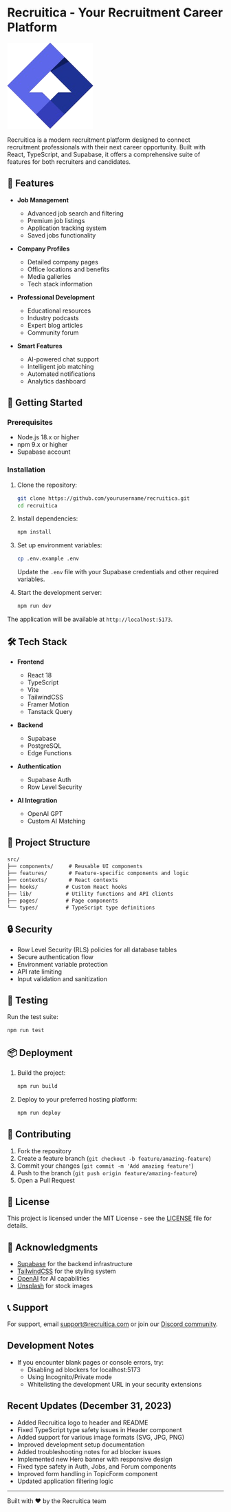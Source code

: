 # Recruitica - Your Recruitment Career Platform

<img src="src/assets/recruitica-logo.png" alt="Recruitica" width="200"/>

Recruitica is a modern recruitment platform designed to connect recruitment professionals with their next career opportunity. Built with React, TypeScript, and Supabase, it offers a comprehensive suite of features for both recruiters and candidates.

## 🌟 Features

- **Job Management**
  - Advanced job search and filtering
  - Premium job listings
  - Application tracking system
  - Saved jobs functionality

- **Company Profiles**
  - Detailed company pages
  - Office locations and benefits
  - Media galleries
  - Tech stack information

- **Professional Development**
  - Educational resources
  - Industry podcasts
  - Expert blog articles
  - Community forum

- **Smart Features**
  - AI-powered chat support
  - Intelligent job matching
  - Automated notifications
  - Analytics dashboard

## 🚀 Getting Started

### Prerequisites

- Node.js 18.x or higher
- npm 9.x or higher
- Supabase account

### Installation

1. Clone the repository:
   ```bash
   git clone https://github.com/yourusername/recruitica.git
   cd recruitica
   ```

2. Install dependencies:
   ```bash
   npm install
   ```

3. Set up environment variables:
   ```bash
   cp .env.example .env
   ```
   Update the `.env` file with your Supabase credentials and other required variables.

4. Start the development server:
   ```bash
   npm run dev
   ```

The application will be available at `http://localhost:5173`.

## 🛠️ Tech Stack

- **Frontend**
  - React 18
  - TypeScript
  - Vite
  - TailwindCSS
  - Framer Motion
  - Tanstack Query

- **Backend**
  - Supabase
  - PostgreSQL
  - Edge Functions

- **Authentication**
  - Supabase Auth
  - Row Level Security

- **AI Integration**
  - OpenAI GPT
  - Custom AI Matching

## 📁 Project Structure

```
src/
├── components/     # Reusable UI components
├── features/       # Feature-specific components and logic
├── contexts/       # React contexts
├── hooks/         # Custom React hooks
├── lib/           # Utility functions and API clients
├── pages/         # Page components
└── types/         # TypeScript type definitions
```

## 🔒 Security

- Row Level Security (RLS) policies for all database tables
- Secure authentication flow
- Environment variable protection
- API rate limiting
- Input validation and sanitization

## 🧪 Testing

Run the test suite:
```bash
npm run test
```

## 📦 Deployment

1. Build the project:
   ```bash
   npm run build
   ```

2. Deploy to your preferred hosting platform:
   ```bash
   npm run deploy
   ```

## 🤝 Contributing

1. Fork the repository
2. Create a feature branch (`git checkout -b feature/amazing-feature`)
3. Commit your changes (`git commit -m 'Add amazing feature'`)
4. Push to the branch (`git push origin feature/amazing-feature`)
5. Open a Pull Request

## 📄 License

This project is licensed under the MIT License - see the [LICENSE](LICENSE) file for details.

## 🙏 Acknowledgments

- [Supabase](https://supabase.com/) for the backend infrastructure
- [TailwindCSS](https://tailwindcss.com/) for the styling system
- [OpenAI](https://openai.com/) for AI capabilities
- [Unsplash](https://unsplash.com/) for stock images

## 📞 Support

For support, email support@recruitica.com or join our [Discord community](https://discord.gg/recruitica).

## Development Notes
- If you encounter blank pages or console errors, try:
  - Disabling ad blockers for localhost:5173
  - Using Incognito/Private mode
  - Whitelisting the development URL in your security extensions

## Recent Updates (December 31, 2023)
- Added Recruitica logo to header and README
- Fixed TypeScript type safety issues in Header component
- Added support for various image formats (SVG, JPG, PNG)
- Improved development setup documentation
- Added troubleshooting notes for ad blocker issues
- Implemented new Hero banner with responsive design
- Fixed type safety in Auth, Jobs, and Forum components
- Improved form handling in TopicForm component
- Updated application filtering logic

---

Built with ❤️ by the Recruitica team
